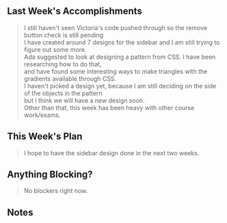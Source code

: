 ## Last Week's Accomplishments

> I still haven't seen Victoria's code pushed through so the remove button check is still pending\
> I have created around 7 designs for the sidebar and I am still trying to figure out some more.\
> Ada suggested to look at designing a pattern from CSS. I have been researching how to do that, \
> and have found some interesting ways to make triangles with the gradients available through CSS.\
> I haven't picked a design yet, because I am still deciding on the side of the objects in the pattern \
> but I think we will have a new design soon.\
> Other than that, this week has been heavy with other course work/exams. 

## This Week's Plan

> I hope to have the sidebar design done in the next two weeks.


## Anything Blocking?

> No blockers right now.

## Notes
> 
